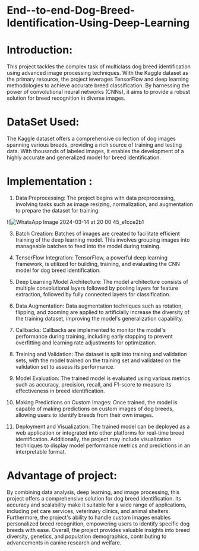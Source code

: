 # End--to-end-Dog-Breed-Identification-Using-Deep-Learning


# Introduction:
This project tackles the complex task of multiclass dog breed identification using advanced image processing techniques. With the Kaggle dataset as the primary resource, the project leverages TensorFlow and deep learning methodologies to achieve accurate breed classification. By harnessing the power of convolutional neural networks (CNNs), it aims to provide a robust solution for breed recognition in diverse images.

# DataSet Used:
The Kaggle dataset offers a comprehensive collection of dog images spanning various breeds, providing a rich source of training and testing data. With thousands of labeled images, it enables the development of a highly accurate and generalized model for breed identification.


# Implementation :

1. Data Preprocessing: The project begins with data preprocessing, involving tasks such as image resizing, normalization, and augmentation to prepare the dataset for training.

 ![![WhatsApp Image 2024-03-14 at 20 00 45_e1cce2b1](https://github.com/SuprasannaVG/End-to-end-Multi-Class-Dog-Breed-Identification-Using-Deep-Learning/assets/125822020/7f026108-4ee9-4346-aef5-1ff32b6ce51b)

3. Batch Creation: Batches of images are created to facilitate efficient training of the deep learning model. This involves grouping images into manageable batches to feed into the model during training.

4. TensorFlow Integration: TensorFlow, a powerful deep learning framework, is utilized for building, training, and evaluating the CNN model for dog breed identification.

5. Deep Learning Model Architecture: The model architecture consists of multiple convolutional layers followed by pooling layers for feature extraction, followed by fully connected layers for classification.

6. Data Augmentation: Data augmentation techniques such as rotation, flipping, and zooming are applied to artificially increase the diversity of the training dataset, improving the model's generalization capability.

7. Callbacks: Callbacks are implemented to monitor the model's performance during training, including early stopping to prevent overfitting and learning rate adjustments for optimization.

8. Training and Validation: The dataset is split into training and validation sets, with the model trained on the training set and validated on the validation set to assess its performance.

9. Model Evaluation: The trained model is evaluated using various metrics such as accuracy, precision, recall, and F1-score to measure its effectiveness in breed identification.

10. Making Predictions on Custom Images: Once trained, the model is capable of making predictions on custom images of dog breeds, allowing users to identify breeds from their own images.

11. Deployment and Visualization: The trained model can be deployed as a web application or integrated into other platforms for real-time breed identification. Additionally, the project may include visualization techniques to display model performance metrics and predictions in an interpretable format.

# Advantage of project:
By combining data analysis, deep learning, and image processing, this project offers a comprehensive solution for dog breed identification. Its accuracy and scalability make it suitable for a wide range of applications, including pet care services, veterinary clinics, and animal shelters. Furthermore, the project's ability to handle custom images enables personalized breed recognition, empowering users to identify specific dog breeds with ease. Overall, the project provides valuable insights into breed diversity, genetics, and population demographics, contributing to advancements in canine research and welfare.
